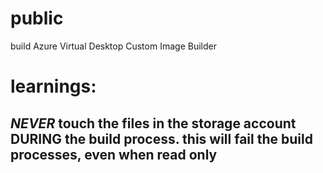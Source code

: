 # public
build Azure Virtual Desktop Custom Image Builder
# learnings:
## _NEVER_ touch the files in the storage account **DURING** the build process. this will fail the build processes, even when read only

